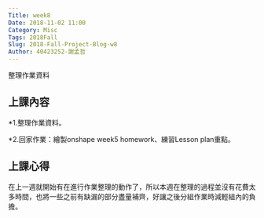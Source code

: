 ```yaml
---
Title: week8
Date: 2018-11-02 11:00
Category: Misc
Tags: 2018Fall
Slug: 2018-Fall-Project-Blog-w8
Author: 40423252-謝孟哲
---
```


整理作業資料

<!-- PELICAN_END_SUMMARY -->

上課內容
----

*1.整理作業資料。

*2.回家作業：繪製onshape week5 homework、練習Lesson plan重點。


上課心得
----

在上一週就開始有在進行作業整理的動作了，所以本週在整理的過程並沒有花費太多時間，也將一些之前有缺漏的部分盡量補齊，好讓之後分組作業時減輕組內的負擔。



